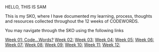 HELLO, THIS IS SAM

This is my SKO, where I have documented my learning, process, thoughts and resources collected throughout the 12 weeks of CODEWORDS. 

You may navigate through the SKO using the following links

[Week 01: Code...Words?](https://samanthangsy.github.io/codewords/Weekly%20Diary/01/)
[Week 02:](https://samanthangsy.github.io/codewords/Weekly%20Diary/02/)
[Week 03:](https://samanthangsy.github.io/codewords/Weekly%20Diary/03/)
[Week 04:](https://samanthangsy.github.io/codewords/Weekly%20Diary/04/)
[Week 05:](https://samanthangsy.github.io/codewords/Weekly%20Diary/05/)
[Week 06:](https://samanthangsy.github.io/codewords/Weekly%20Diary/06/)
[Week 07:](https://samanthangsy.github.io/codewords/Weekly%20Diary/07/)
[Week 08:](https://samanthangsy.github.io/codewords/Weekly%20Diary/08/)
[Week 09:](https://samanthangsy.github.io/codewords/Weekly%20Diary/09/)
[Week 10:](https://samanthangsy.github.io/codewords/Weekly%20Diary/10/)
[Week 11:](https://samanthangsy.github.io/codewords/Weekly%20Diary/11/)
[Week 12:](https://samanthangsy.github.io/codewords/Weekly%20Diary/12/)



